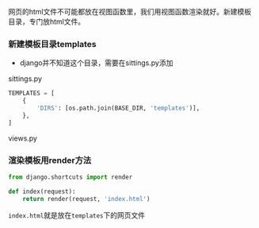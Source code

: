 网页的html文件不可能都放在视图函数里，我们用视图函数渲染就好。新建模板目录，专门放html文件。
### 新建模板目录templates
* django并不知道这个目录，需要在sittings.py添加

sittings.py

```python
TEMPLATES = [
    {
        'DIRS': [os.path.join(BASE_DIR, 'templates')],
    },
]
```
views.py
### 渲染模板用render方法
```python
from django.shortcuts import render

def index(request):
    return render(request, 'index.html')
```
`index.html`就是放在`templates`下的网页文件